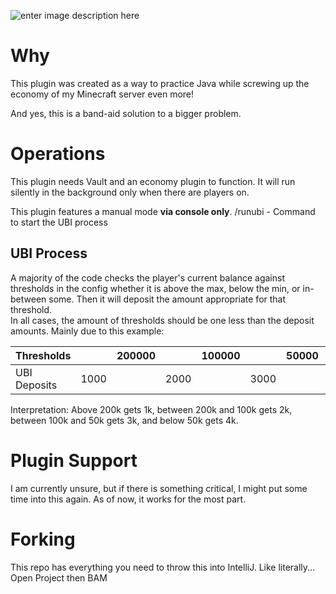 ![enter image description here](https://raw.githubusercontent.com/thenerdoflight/UBImc/main/UBImc.png)

# Why
This plugin was created as a way to practice Java while screwing up the economy of my Minecraft server even more! 

And yes, this is a band-aid solution to a bigger problem.

# Operations

This plugin needs Vault and an economy plugin to function. 
It will run silently in the background only when there are players on.

This plugin features a manual mode **via console only**.
/runubi - Command to start the UBI process

## UBI Process
A majority of the code checks the player's current balance against thresholds in the config whether it is above the max, below the min, or in-between some. Then it will deposit the amount appropriate for that threshold.  
In all cases, the amount of thresholds should be one less than the deposit amounts. Mainly due to this example:

|Thresholds|  |200000| |100000||50000 | |
|--|--| --| --|--|--|--|--|
|UBI Deposits| 1000 |  | 2000| | 3000| | 4000|

Interpretation: Above 200k gets 1k, between 200k and 100k gets 2k, between 100k and 50k gets 3k, and below 50k gets 4k.

# Plugin Support
 I am currently unsure, but if there is something critical, I might put some time into this again. As of now, it works for the most part.


# Forking
This repo has everything you need to throw this into IntelliJ. Like literally... Open Project then BAM
 
